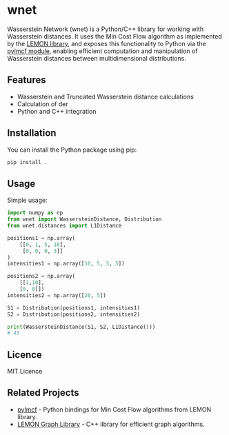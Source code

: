 # wnet

Wasserstein Network (wnet) is a Python/C++ library for working with Wasserstein distances. It uses the Min Cost Flow algorithm as implemented by the [LEMON library](https://lemon.cs.elte.hu/trac/lemon), and exposes this functionality to Python via the [pylmcf module](https://github.com/michalsta/pylmcf), enabling efficient computation and manipulation of Wasserstein distances between multidimensional distributions.

## Features
- Wasserstein and Truncated Wasserstein distance calculations
- Calculation of der
- Python and C++ integration

## Installation

You can install the Python package using pip:

```bash
pip install .
```

## Usage

Simple usage:
```python
import numpy as np
from wnet import WassersteinDistance, Distribution
from wnet.distances import L1Distance

positions1 = np.array(
    [[0, 1, 5, 10],
     [0, 0, 0, 3]]
)
intensities1 = np.array([10, 5, 5, 5])

positions2 = np.array(
    [[1,10],
    [0, 0]])
intensities2 = np.array([20, 5])

S1 = Distribution(positions1, intensities1)
S2 = Distribution(positions2, intensities2)

print(WassersteinDistance(S1, S2, L1Distance()))
# 45
```

## Licence
MIT Licence

## Related Projects

- [pylmcf](https://github.com/cheind/pylmcf) - Python bindings for Min Cost Flow algorithms from LEMON library.
- [LEMON Graph Library](https://lemon.cs.elte.hu/trac/lemon) - C++ library for efficient graph algorithms.